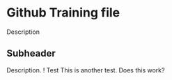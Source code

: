 # Github Training file

Description

## Subheader

Description. ! Test
 This is another test. Does this work?